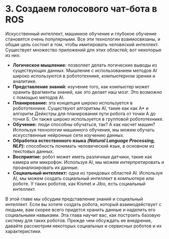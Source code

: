 # 3. Создаем голосового чат-бота в ROS

Искусственный интеллект, машинное обучение и глубокое обучение становятся очень популярными. Все эти технологии взаимосвязаны, и общая цель состоит в том, чтобы имитировать человеский интеллект. Существует множество приложений для этих областей; вот некоторые из них:

* **Логическое мышление:** позволяет делать логические выводы из существующих данных. Мышление с использованием методов AI широко используются в робототехнике, компьютерном зрении и аналитике.
* **Представление знаний:** изучение того, как компьютер может хранить фрагменты знаний, как это делает наш мозг. Это возможно с помощью методов AI.
* **Планирование:** эта концепция широко используется в робототехнике. Существуют алгоритмы AI, такие как как A\* и алгоритм Дейкстры для планирования пути робота от точки А до точки Б. Он также широко используется в групповой робототехнике.
* **Обучение:** люди способны обучаться, так? А как насчет машин? Используя технологии машинного обучения, мы можем обучать искусственные нейронные сети изучению данных.
* **Обработка естественного языка** _**\(Natural Language Processing, NLP\):**_ способность понимать человеческий язык, в основном из текстовых данных.
* **Восприятие:** робот может иметь различные датчики, такие как камера или микрофон. Используя AI, мы можем интерпретировать и проанализировать их данные.
* **Социальный интеллект:** одна из трендовых областей AI. Используя AI, мы можем создать социальный интеллект в компьютере или роботе. У таких роботов, как Kismet и Jibo, есть социальный интеллект.

В этой главе мы обсудим представление знаний и социальный интеллект. Если вы хотите создать робота, который взаимодействует с людьми, вам скорее всего придется хранить данные и наделить его социальными навыками. Эта глава научит вас, как построить базовую систему для таких роботов. Прежде чем обсуждать ее внедрение, давайте рассмотрим некоторых социальных и сервисных роботов и их характеристики.

